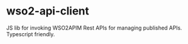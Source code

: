 # wso2-api-client
JS lib for invoking WSO2APIM Rest APIs for managing published APIs. Typescript friendly.
